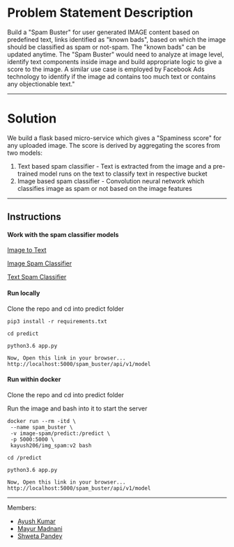 # Problem Statement Description

Build a "Spam Buster" for user generated IMAGE content based on predefined text, links
identified as "known bads", based on which the image should be classified as spam or
not-spam. The "known bads" can be updated anytime.
The "Spam Buster" would need to analyze at image level, identify text components inside image
and build appropriate logic to give a score to the image.
A similar use case is employed by Facebook Ads technology to identify if the image ad contains
too much text or contains any objectionable text."


---

# Solution

We build a flask based micro-service which gives a "Spaminess score" for any uploaded image. The score is derived by aggregating the scores from two models: 
1. Text based spam classifier - Text is extracted from the image and a pre-trained model runs on the text to classify text in respective bucket
2. Image based spam classifier - Convolution neural network which classifies image as spam or not based on the image features

---
## Instructions

#### Work with the spam classifier models

[Image to Text](Image%20to%20Text.ipynb)

[Image Spam Classifier](Image%20Spam%20Classifier.ipynb)

[Text Spam Classifier](Text%20Spam%20Classifier.ipynb)

#### Run locally

Clone the repo and cd into predict folder

```
pip3 install -r requirements.txt

cd predict

python3.6 app.py 

Now, Open this link in your browser...  
http://localhost:5000/spam_buster/api/v1/model

```

#### Run within docker

Clone the repo and cd into predict folder

Run the image and bash into it to start the server

```
docker run --rm -itd \
 --name spam_buster \
 -v image-spam/predict:/predict \
 -p 5000:5000 \
 kayush206/img_spam:v2 bash

cd /predict

python3.6 app.py

Now, Open this link in your browser...  
http://localhost:5000/spam_buster/api/v1/model
```

---

Members:

* [Ayush Kumar](https://github.com/AK-ayush)
* [Mayur Madnani](https://github.com/mayurmadnani)
* [Shweta Pandey](https://github.com/bomila) 


